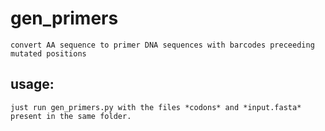 # gen_primers

	convert AA sequence to primer DNA sequences with barcodes preceeding mutated positions

## usage:
	just run gen_primers.py with the files *codons* and *input.fasta* present in the same folder.
